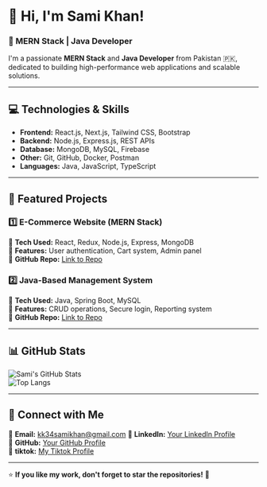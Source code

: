 # 👋 Hi, I'm Sami Khan!  
### 🚀 MERN Stack | Java Developer  

I'm a passionate **MERN Stack** and **Java Developer** from Pakistan 🇵🇰, dedicated to building high-performance web applications and scalable solutions.  

---

## 💻 Technologies & Skills  
- **Frontend:** React.js, Next.js, Tailwind CSS, Bootstrap  
- **Backend:** Node.js, Express.js, REST APIs  
- **Database:** MongoDB, MySQL, Firebase  
- **Other:** Git, GitHub, Docker, Postman  
- **Languages:** Java, JavaScript, TypeScript  

---

## 📂 Featured Projects  
### 1️⃣ **E-Commerce Website** (MERN Stack)  
🔹 **Tech Used:** React, Redux, Node.js, Express, MongoDB  
🔹 **Features:** User authentication, Cart system, Admin panel  
🔹 **GitHub Repo:** [Link to Repo](https://github.com/Sami3234/MERN-Stack)  

### 2️⃣ **Java-Based Management System**  
🔹 **Tech Used:** Java, Spring Boot, MySQL  
🔹 **Features:** CRUD operations, Secure login, Reporting system  
🔹 **GitHub Repo:** [Link to Repo](https://github.com/Sami3234/Sami3234)  

---

## 📊 GitHub Stats  
![Sami's GitHub Stats](https://github-readme-stats-sigma-five.vercel.app/api?username=Sami3234&show_icons=true&theme=radical)  
![Top Langs](https://github-readme-stats-sigma-five.vercel.app/api/top-langs/?username=Sami3234&layout=compact&theme=radical)  


---

## 🤝 Connect with Me  
📧 **Email:** kk34samikhan@gmail.com 
🔗 **LinkedIn:** [Your LinkedIn Profile](https://linkedin.com/in/your-profile)  
🔗 **GitHub:** [Your GitHub Profile](https://github.com/Sami3234)  
🔗 **tiktok:** [My Tiktok Profile](https://www.tiktok.com/@m.sami_daha?_t=ZS-8uaoojoq7En&_r=1)

---

⭐ **If you like my work, don't forget to star the repositories!** 🚀  
